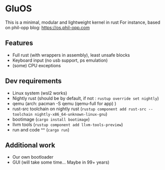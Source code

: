 # GluOS

This is a minimal, modular and lightweight kernel in rust
For instance, based on phil-opp blog: <https://os.phil-opp.com>

## Features

- Full rust (with wrappers in assembly), least unsafe blocks
- Keyboard input (no usb support, ps emulation)
- (some) CPU exceptions

## Dev requirements

- Linux system (wsl2 works)
- Nightly rust (should be by default, if not : `rustup override set nightly`)
- qemu (arch: pacman -S qemu (qemu-full for app) )
- rust-src toolchain on nightly rust (`rustup component add rust-src --toolchain nightly-x86_64-unknown-linux-gnu`)
- bootimage (`cargo install bootimage`)
- llvm tools (`rustup component add llvm-tools-preview`)
- run and code ^^ (`cargo run`)

## Additional work

- Our own bootloader
- GUI (will take some time... Maybe in 99+ years)
